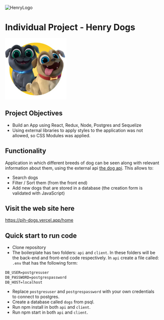 ![HenryLogo](https://d31uz8lwfmyn8g.cloudfront.net/Assets/logo-henry-white-lg.png)

# Individual Project - Henry Dogs

<img height="200" src="./dog.png" />

## Project Objectives

- Build an App using React, Redux, Node, Postgres and Sequelize
- Using external libraries to apply styles to the application was not allowed, so CSS Modules was applied.

## Functionality

Application in which different breeds of dog can be seen along with relevant information about them, using the external api [the dog api](https://thedogapi.com/). This allows to:

- Search dogs
- Filter / Sort them (from the front end)
- Add new dogs that are stored in a database (the creation form is validated with JavaScript)

## Visit the web site here

https://pih-dogs.vercel.app/home

## Quick start to run code

- Clone repository
- The boilerplate has two folders: `api` and `client`. In these folders will be the back-end and front-end code respectively. In `api` create a file called: `.env` that has the following form:

```send
DB_USER=postgresuser
DB_PASSWORD=postgrespassword
DB_HOST=localhost
```

- Replace `postgresuser` and `postgrespassword` with your own credentials to connect to postgres.
- Create a database called `dogs` from psql.
- Run npm install in both `api` and `client`.
- Run npm start in both `api` and `client`.
